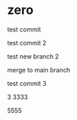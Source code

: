 # zero


test commit


test commit 2


test new branch 2


merge to main branch 


test commit 3

3
3333


5555
